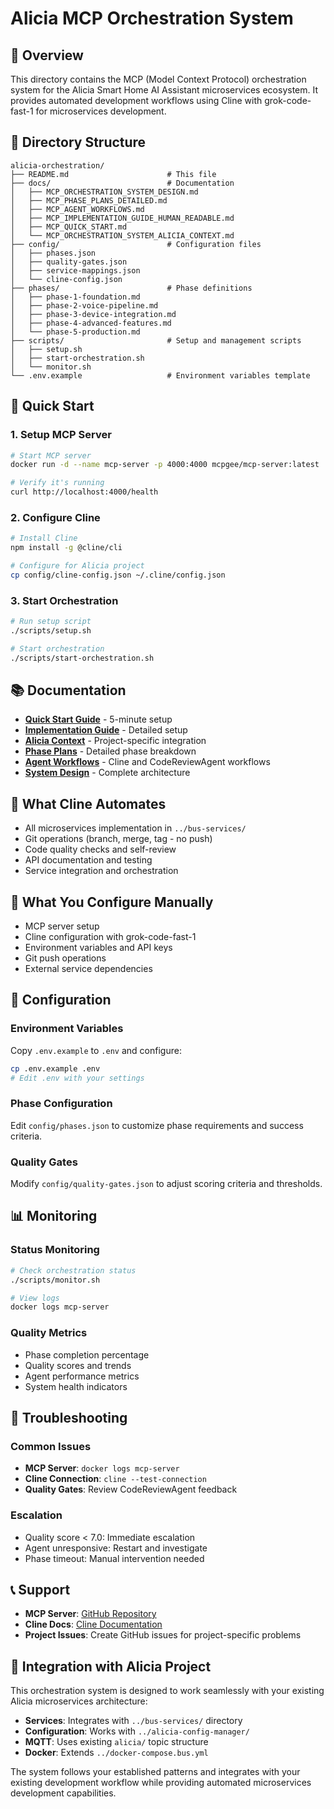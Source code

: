 # Alicia MCP Orchestration System

## 🎯 **Overview**
This directory contains the MCP (Model Context Protocol) orchestration system for the Alicia Smart Home AI Assistant microservices ecosystem. It provides automated development workflows using Cline with grok-code-fast-1 for microservices development.

## 📁 **Directory Structure**
```
alicia-orchestration/
├── README.md                      # This file
├── docs/                          # Documentation
│   ├── MCP_ORCHESTRATION_SYSTEM_DESIGN.md
│   ├── MCP_PHASE_PLANS_DETAILED.md
│   ├── MCP_AGENT_WORKFLOWS.md
│   ├── MCP_IMPLEMENTATION_GUIDE_HUMAN_READABLE.md
│   ├── MCP_QUICK_START.md
│   └── MCP_ORCHESTRATION_SYSTEM_ALICIA_CONTEXT.md
├── config/                        # Configuration files
│   ├── phases.json
│   ├── quality-gates.json
│   ├── service-mappings.json
│   └── cline-config.json
├── phases/                        # Phase definitions
│   ├── phase-1-foundation.md
│   ├── phase-2-voice-pipeline.md
│   ├── phase-3-device-integration.md
│   ├── phase-4-advanced-features.md
│   └── phase-5-production.md
├── scripts/                       # Setup and management scripts
│   ├── setup.sh
│   ├── start-orchestration.sh
│   └── monitor.sh
└── .env.example                   # Environment variables template
```

## 🚀 **Quick Start**

### **1. Setup MCP Server**
```bash
# Start MCP server
docker run -d --name mcp-server -p 4000:4000 mcpgee/mcp-server:latest

# Verify it's running
curl http://localhost:4000/health
```

### **2. Configure Cline**
```bash
# Install Cline
npm install -g @cline/cli

# Configure for Alicia project
cp config/cline-config.json ~/.cline/config.json
```

### **3. Start Orchestration**
```bash
# Run setup script
./scripts/setup.sh

# Start orchestration
./scripts/start-orchestration.sh
```

## 📚 **Documentation**

- **[Quick Start Guide](docs/MCP_QUICK_START.md)** - 5-minute setup
- **[Implementation Guide](docs/MCP_IMPLEMENTATION_GUIDE_HUMAN_READABLE.md)** - Detailed setup
- **[Alicia Context](docs/MCP_ORCHESTRATION_SYSTEM_ALICIA_CONTEXT.md)** - Project-specific integration
- **[Phase Plans](docs/MCP_PHASE_PLANS_DETAILED.md)** - Detailed phase breakdown
- **[Agent Workflows](docs/MCP_AGENT_WORKFLOWS.md)** - Cline and CodeReviewAgent workflows
- **[System Design](docs/MCP_ORCHESTRATION_SYSTEM_DESIGN.md)** - Complete architecture

## 🤖 **What Cline Automates**
- All microservices implementation in `../bus-services/`
- Git operations (branch, merge, tag - no push)
- Code quality checks and self-review
- API documentation and testing
- Service integration and orchestration

## 👤 **What You Configure Manually**
- MCP server setup
- Cline configuration with grok-code-fast-1
- Environment variables and API keys
- Git push operations
- External service dependencies

## 🔧 **Configuration**

### **Environment Variables**
Copy `.env.example` to `.env` and configure:
```bash
cp .env.example .env
# Edit .env with your settings
```

### **Phase Configuration**
Edit `config/phases.json` to customize phase requirements and success criteria.

### **Quality Gates**
Modify `config/quality-gates.json` to adjust scoring criteria and thresholds.

## 📊 **Monitoring**

### **Status Monitoring**
```bash
# Check orchestration status
./scripts/monitor.sh

# View logs
docker logs mcp-server
```

### **Quality Metrics**
- Phase completion percentage
- Quality scores and trends
- Agent performance metrics
- System health indicators

## 🚨 **Troubleshooting**

### **Common Issues**
- **MCP Server**: `docker logs mcp-server`
- **Cline Connection**: `cline --test-connection`
- **Quality Gates**: Review CodeReviewAgent feedback

### **Escalation**
- Quality score < 7.0: Immediate escalation
- Agent unresponsive: Restart and investigate
- Phase timeout: Manual intervention needed

## 📞 **Support**

- **MCP Server**: [GitHub Repository](https://github.com/mcpgee/mcp-server)
- **Cline Docs**: [Cline Documentation](https://cline.dev/docs)
- **Project Issues**: Create GitHub issues for project-specific problems

## 🔄 **Integration with Alicia Project**

This orchestration system is designed to work seamlessly with your existing Alicia microservices architecture:

- **Services**: Integrates with `../bus-services/` directory
- **Configuration**: Works with `../alicia-config-manager/`
- **MQTT**: Uses existing `alicia/` topic structure
- **Docker**: Extends `../docker-compose.bus.yml`

The system follows your established patterns and integrates with your existing development workflow while providing automated microservices development capabilities.
